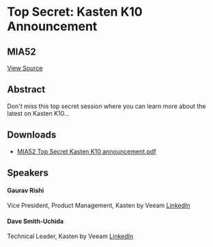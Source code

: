# Top Secret: Kasten K10 Announcement
## MIA52
[View Source](https://connect.veeam.com/flow/veeam/veeamon2023/attendeeportal/page/sessioncatalog/session/1681753390930001MyxK)

## Abstract
Don't miss this top secret session where you can learn more about the latest on Kasten K10...


## Downloads
- [MIA52 Top Secret Kasten K10 announcement.pdf](<./files/MIA52 Top Secret Kasten K10 announcement.pdf>)

## Speakers
#### Gaurav Rishi
Vice President, Product Management, Kasten by Veeam
[LinkedIn](https://www.linkedin.com/in/rishigaurav/)
#### Dave Smith-Uchida
Technical Leader, Kasten by Veeam
[LinkedIn](https://www.linkedin.com/in/dave-smith-uchida/)